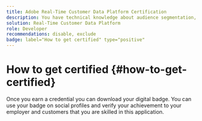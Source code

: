 ```yaml
---
title: Adobe Real-Time Customer Data Platform Certification
description: You have technical knowledge about audience segmentation, destination exports, and activation on real time basis for unified profiles that adhere to data and privacy regulations, customer data platforms (CDP) and knowledge of Adobe Experience Platform.
solution: Real-Time Customer Data Platform
role: Developer
recommendations: disable, exclude
badge: label="How to get certified" type="positive"
---
```

# How to get certified {#how-to-get-certified}

Once you earn a credential you can download your digital badge. You can use your badge on social profiles and verify your achievement to your employer and customers that you are skilled in this application.
